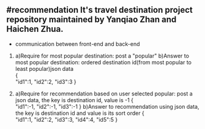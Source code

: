 #recommendation
It's travel destination project repository maintained by Yanqiao Zhan and Haichen Zhua.
--------------
- communication between front-end and back-end
1. a)Require for most popular destination: post a "popular"
b)Answer to most popular destination: ordered destination id(from most popular to least popular)json data  
{  
   "id1":1,
   "id2":2,
   "id3":3
}

2. a)Require for recommendation based on user selected popular: post a json data, the key is destination id, value is -1
{  
   "id1":-1,
   "id2":-1,
   "id3":-1
}
b)Answer to recommendation using json data, the key is destination id and value is its sort order
{  
   "id1":1,
   "id2":2,
   "id3":3,
   "id4":4,
   "id5":5
}
